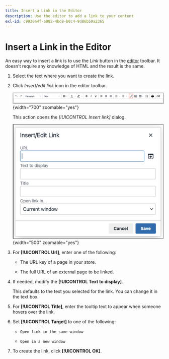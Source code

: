 ```yaml
---
title: Insert a Link in the Editor
description: Use the editor to add a link to your content
exl-id: c9930a4f-a082-4bd8-b0c4-9d86b59a2365
---
```

# Insert a Link in the Editor

An easy way to insert a link is to use the _Link_ button in the [editor](editor.md) toolbar. It doesn't require any knowledge of HTML and the result is the same.

1. Select the text where you want to create the link.

1. Click _Insert/edit link_ icon in the editor toolbar.

   ![Editor toolbar - Insert Link](./assets/editor-toolbar-link-button.png){width="700" zoomable="yes"}

   This action opens the _[!UICONTROL Insert link]_ dialog.

   ![Editor - Insert link dialog](./assets/editor-dialog-insert-link.png){width="500" zoomable="yes"}

1. For **[!UICONTROL Url]**, enter one of the following:

   - The URL key of a page in your store.

   - The full URL of an external page to be linked.

1. If needed, modify the **[!UICONTROL Text to display]**.

   This defaults to the text you selected for the link. You can change it in the text box.

1. For **[!UICONTROL Title]**, enter the tooltip text to appear when someone hovers over the link.

1. Set **[!UICONTROL Target]** to one of the following:

   - `Open link in the same window`

   - `Open in a new window`

1. To create the link, click **[!UICONTROL OK]**.
